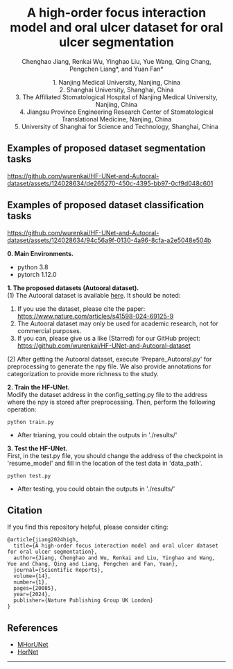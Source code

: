 <p align="center">
  <h1 align="center">A high-order focus interaction model and oral ulcer dataset for oral ulcer segmentation</h1>
  <p align="center">
    Chenghao Jiang, Renkai Wu, Yinghao Liu, Yue Wang, Qing Chang, Pengchen Liang*, and Yuan Fan*
  </p>
    <p align="center">
      1. Nanjing Medical University, Nanjing, China</br>
      2. Shanghai University, Shanghai, China</br>
      3. The Affiliated Stomatological Hospital of Nanjing Medical University, Nanjing, China</br>
      4. Jiangsu Province Engineering Research Center of Stomatological Translational Medicine, Nanjing, China</br>
      5. University of Shanghai for Science and Technology, Shanghai, China</br>
  </p>
</p>

## Examples of proposed dataset segmentation tasks

https://github.com/wurenkai/HF-UNet-and-Autooral-dataset/assets/124028634/de265270-450c-4395-bb97-0cf9d048c601


## Examples of proposed dataset classification tasks

https://github.com/wurenkai/HF-UNet-and-Autooral-dataset/assets/124028634/94c56a9f-0130-4a96-8cfa-a2e5048e504b

**0. Main Environments.**
- python 3.8
- pytorch 1.12.0

**1. The proposed datasets (Autooral dataset).** </br>
(1) The Autooral dataset is available [here](https://drive.google.com/file/d/1n29L25N4H0XFfyWxle95PqS6lyQwNv64/view?usp=sharing). It should be noted:
1. If you use the dataset, please cite the paper: https://www.nature.com/articles/s41598-024-69125-9 
2. The Autooral dataset may only be used for academic research, not for commercial purposes.
3. If you can, please give us a like (Starred) for our GitHub project: https://github.com/wurenkai/HF-UNet-and-Autooral-dataset

(2) After getting the Autooral dataset, execute 'Prepare_Autooral.py' for preprocessing to generate the npy file. We also provide annotations for categorization to provide more richness to the study. </br>

**2. Train the HF-UNet.** </br>
Modify the dataset address in the config_setting.py file to the address where the npy is stored after preprocessing. Then, perform the following operation:
```
python train.py
```
- After trianing, you could obtain the outputs in './results/'

**3. Test the HF-UNet.** </br>
First, in the test.py file, you should change the address of the checkpoint in 'resume_model' and fill in the location of the test data in 'data_path'.
```
python test.py
```
- After testing, you could obtain the outputs in './results/'

## Citation
If you find this repository helpful, please consider citing:
```
@article{jiang2024high,
  title={A high-order focus interaction model and oral ulcer dataset for oral ulcer segmentation},
  author={Jiang, Chenghao and Wu, Renkai and Liu, Yinghao and Wang, Yue and Chang, Qing and Liang, Pengchen and Fan, Yuan},
  journal={Scientific Reports},
  volume={14},
  number={1},
  pages={20085},
  year={2024},
  publisher={Nature Publishing Group UK London}
}
```

## References
- [MHorUNet](https://github.com/wurenkai/MHorUNet)
- [HorNet](https://github.com/raoyongming/HorNet)
---
